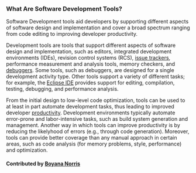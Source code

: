 ### What Are Software Development Tools?
<!--deck start--->
Software Development tools aid developers by supporting different aspects of software design and implementation and cover a broad spectrum ranging from code editing to improving developer productivity.
<!--deck end--->

<!--body start--->
Development tools are tools that support different aspects of software design and implementation, such as editors, 
integrated development environments (IDEs), revision control systems (RCS), [issue trackers](WhatIsIssueTracking.md), 
performance measurement and analysis tools, memory checkers, and [debuggers](WhatIsDebugging.md). Some tools, such as debuggers, are designed for a single development activity type.  Other tools support a variety of different tasks; for example, the [Eclipse IDE](https://eclipse.org/ide/) provides support for  editing, compilation, testing, debugging, and performance analysis.

From the initial design to low-level code optimization, tools can be used to 
at least in part automate development tasks, thus leading to improved developer [productivity](WhatIsProductivity.md).
Development environments typically automate error-prone and labor-intensive tasks, such as build system
generation and management.
Another way in which tools can improve productivity is by reducing the likelyhood of errors (e.g., 
through code generation). Moreover,
tools can provide better coverage than any manual approach in certain areas, such as code analysis
(for memory problems, style, performance) and optimization.
<!--body end--->


#### Contributed by [Boyana Norris](https://github.com/brnorris03)

<!---
Publish: yes
Pinned: yes
Categories: development
Topics: programming languages and tools, programming tools
Tags:
Level: 0
Prerequisites: none
Aggregate: none
--->
